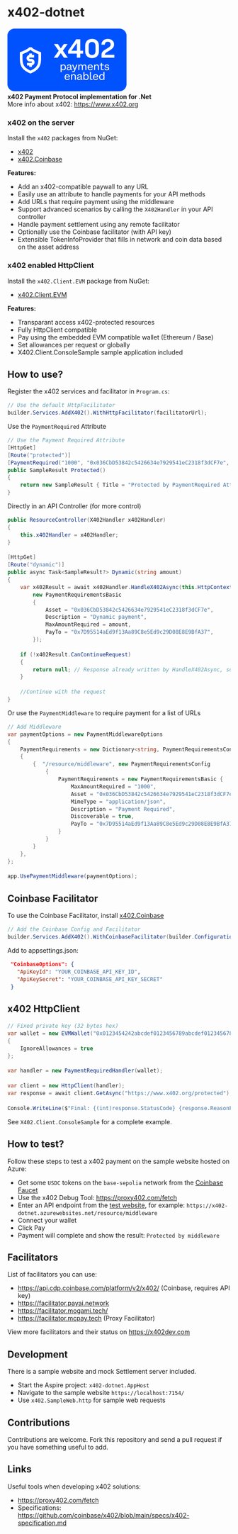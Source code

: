 # x402-dotnet

![x402 payments enabled](https://github.com/michielpost/x402-dotnet/raw/master/images/x402-button-small.png)  
**x402 Payment Protocol implementation for .Net**  
More info about x402: https://www.x402.org

### x402 on the server
Install the `x402` packages from NuGet:
- [x402](https://nuget.org/packages/x402)
- [x402.Coinbase](https://nuget.org/packages/x402)

**Features:**
- Add an x402-compatible paywall to any URL  
- Easily use an attribute to handle payments for your API methods  
- Add URLs that require payment using the middleware  
- Support advanced scenarios by calling the `X402Handler` in your API controller  
- Handle payment settlement using any remote facilitator  
- Optionally use the Coinbase facilitator (with API key)
- Extensible TokenInfoProvider that fills in network and coin data based on the asset address

### x402 enabled HttpClient
Install the `x402.Client.EVM` package from NuGet:
- [x402.Client.EVM](https://nuget.org/packages/x402.Client.EVM)

**Features:**
- Transparant access x402-protected resources
- Fully HttpClient compatible
- Pay using the embedded EVM compatible wallet (Ethereum / Base)
- Set allowances per request or globally
- X402.Client.ConsoleSample sample application included

## How to use?

Register the x402 services and facilitator in `Program.cs`:
```cs
// Use the default HttpFacilitator
builder.Services.AddX402().WithHttpFacilitator(facilitatorUrl);
```

Use the `PaymentRequired` Attribute
```cs
// Use the Payment Required Attribute
[HttpGet]
[Route("protected")]
[PaymentRequired("1000", "0x036CbD53842c5426634e7929541eC2318f3dCF7e", "0xYourAddressHere")]
public SampleResult Protected()
{
    return new SampleResult { Title = "Protected by PaymentRequired Attribute" };
}

```
Directly in an API Controller (for more control)
```cs
public ResourceController(X402Handler x402Handler)
{
    this.x402Handler = x402Handler;
}

[HttpGet]
[Route("dynamic")]
public async Task<SampleResult?> Dynamic(string amount)
{
    var x402Result = await x402Handler.HandleX402Async(this.HttpContext, facilitator, fullUrl,
        new PaymentRequirementsBasic
        {
            Asset = "0x036CbD53842c5426634e7929541eC2318f3dCF7e",
            Description = "Dynamic payment",
            MaxAmountRequired = amount,
            PayTo = "0x7D95514aEd9f13Aa89C8e5Ed9c29D08E8E9BfA37",
        });

    if (!x402Result.CanContinueRequest)
    {
        return null; // Response already written by HandleX402Async, so just exit
    }

    //Continue with the request
}
```


Or use the `PaymentMiddleware` to require payment for a list of URLs
```cs
// Add Middleware
var paymentOptions = new PaymentMiddlewareOptions
{
    PaymentRequirements = new Dictionary<string, PaymentRequirementsConfig>()
    {
        {  "/resource/middleware", new PaymentRequirementsConfig
            {
                PaymentRequirements = new PaymentRequirementsBasic {
                    MaxAmountRequired = "1000",
                    Asset = "0x036CbD53842c5426634e7929541eC2318f3dCF7e",
                    MimeType = "application/json",
                    Description = "Payment Required",
                    Discoverable = true,
                    PayTo = "0x7D95514aEd9f13Aa89C8e5Ed9c29D08E8E9BfA37", // Replace with your actual wallet address
                }
            }
        }
    },
};

app.UsePaymentMiddleware(paymentOptions);

```

## Coinbase Facilitator
To use the Coinbase Facilitator, install [x402.Coinbase](https://nuget.org/packages/x402.Coinbase)

```cs
// Add the Coinbase Config and Facilitator
builder.Services.AddX402().WithCoinbaseFacilitator(builder.Configuration);
```

Add to appsettings.json:
```json
 "CoinbaseOptions": {
   "ApiKeyId": "YOUR_COINBASE_API_KEY_ID",
   "ApiKeySecret": "YOUR_COINBASE_API_KEY_SECRET"
 }
```

## x402 HttpClient

```cs
// Fixed private key (32 bytes hex)
var wallet = new EVMWallet("0x0123454242abcdef0123456789abcdef0123456789abcdef0123456789abcdef", chainId) //84532UL = base-sepolia
{
    IgnoreAllowances = true
};

var handler = new PaymentRequiredHandler(wallet);

var client = new HttpClient(handler);
var response = await client.GetAsync("https://www.x402.org/protected");

Console.WriteLine($"Final: {(int)response.StatusCode} {response.ReasonPhrase}");
```

See `X402.Client.ConsoleSample` for a complete example.


## How to test?
Follow these steps to test a x402 payment on the sample website hosted on Azure:
- Get some `USDC` tokens on the `base-sepolia` network from the [Coinbase Faucet](https://faucet.circle.com/)
- Use the x402 Debug Tool: https://proxy402.com/fetch
- Enter an API endpoint from the [test website](https://x402-dotnet.azurewebsites.net/), for example: `https://x402-dotnet.azurewebsites.net/resource/middleware`
- Connect your wallet
- Click Pay
- Payment will complete and show the result: `Protected by middleware`


## Facilitators
List of facilitators you can use:
- https://api.cdp.coinbase.com/platform/v2/x402/ (Coinbase, requires API key)
- https://facilitator.payai.network
- https://facilitator.mogami.tech/
- https://facilitator.mcpay.tech (Proxy Facilitator)

View more facilitators and their status on https://x402dev.com


## Development
There is a sample website and mock Settlement server included.  
- Start the Aspire project: `x402-dotnet.AppHost`
- Navigate to the sample website `https://localhost:7154/`
- Use `x402.SampleWeb.http` for sample web requests

## Contributions
Contributions are welcome. Fork this repository and send a pull request if you have something useful to add.


## Links
Useful tools when developing x402 solutions:
- https://proxy402.com/fetch
- Specifications: https://github.com/coinbase/x402/blob/main/specs/x402-specification.md

